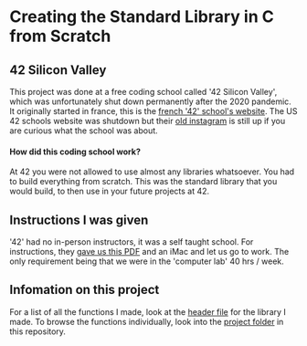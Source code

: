 # Creating the Standard Library in C from Scratch

## 42 Silicon Valley 
This project was done at a free coding school called '42 Silicon Valley', which was unfortunately shut down permanently after the 2020 pandemic. It originally started in france, this is the [french '42' school's website](https://42.fr/en/homepage/). The US 42 schools website was shutdown but their [old instagram](https://www.instagram.com/42siliconvalley/?hl=en) is still up if you are curious what the school was about.

#### How did this coding school work?
At 42 you were not allowed to use almost any libraries whatsoever. You had to build everything from scratch. This was the standard library that you would build, to then use in your future projects at 42. 

## Instructions I was given 

'42' had no in-person instructors, it was a self taught school. For instructions, they [gave us this PDF](https://github.com/wesleyZero/Std_C_Library_42SiliconValley/blob/main/Libft.pdf) and an iMac and let us go to work. The only requirement being that we were in the 'computer lab' 40 hrs / week. 

## Infomation on this project

For a list of all the functions I made, look at the  [header file](https://github.com/wesleyZero/Std_C_Library_42SiliconValley/blob/main/42SV_Libft_Plus_Bonus/libft.h) for the library I made. To browse the functions individually, look into the [project folder](https://github.com/wesleyZero/Std_C_Library_42SiliconValley/tree/main/42SV_Libft_Plus_Bonus) in this repository. 
